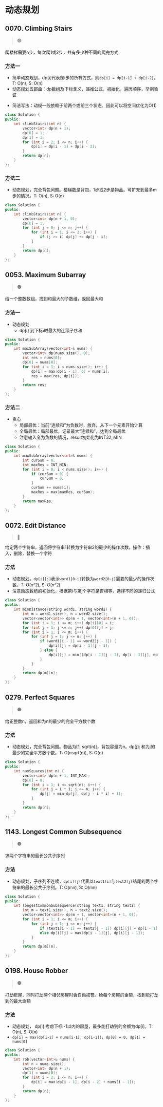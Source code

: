 # 动态规划

## 0070. Climbing Stairs

> :green_circle:

爬楼梯需要n步，每次爬1或2步，共有多少种不同的爬完方式

### 方法一

- 简单动态规划，dp[i]代表爬i步的所有方式，则`dp[i] = dp[i-1] + dp[i-2]`。T: O(n), S: O(n)
- 动态规划五部曲：dp数组及下标含义，递推公式，初始化，遍历顺序，举例验证
* 简洁写法：动规一般依赖于前两个或前三个状态，因此可以将空间优化为O(1)

```cpp
class Solution {
public:
    int climbStairs(int n) {
        vector<int> dp(n + 1);
        dp[0] = 1;
        dp[1] = 1;
        for (int i = 2; i <= n; i++) {
            dp[i] = dp[i - 1] + dp[i - 2];
        }
        return dp[n];
    }
};
```

### 方法二

- 动态规划，完全背包问题。楼梯数是背包，1步或2步是物品。可扩充到最多m步的情况。T: O(n), S: O(n)

```cpp
class Solution {
public:
    int climbStairs(int n) {
        vector<int> dp(n + 1, 0);
        dp[0] = 1;
        for (int j = 0; j <= n; j++) {
            for (int i = 1; i <= 2; i++) {
                if (j >= i) dp[j] += dp[j - i];
            }
        }
        return dp[n];
    }
};
```

## 0053. Maximum Subarray

> :orange_circle:

给一个整数数组，找到和最大的子数组，返回最大和

### 方法一

* 动态规划
  * dp[i] 到下标i时最大的连续子序和

```cpp
class Solution {
public:
    int maxSubArray(vector<int>& nums) {
        vector<int> dp(nums.size(), 0);
        int res = nums[0];
        dp[0] = nums[0];
        for (int i = 1; i < nums.size(); i++) {
            dp[i] = max(dp[i - 1], 0) + nums[i];
            res = max(res, dp[i]);
        }
        return res;
    }
};
```

### 方法二

* 贪心
  * 局部最优：当前“连续和”为负数时，放弃，从下一个元素开始计算
  * 全局最优：局部最优，记录最大“连续和”，达到全局最优
  * 注意输入全为负数的情况，result初始化为INT32_MIN

```cpp
class Solution {
public:
    int maxSubArray(vector<int>& nums) {
        int curSum = 0;
        int maxRes = INT_MIN;
        for (int i = 0; i < nums.size(); i++) {
            if (curSum < 0) {
                curSum = 0;
            }
            curSum += nums[i];
            maxRes = max(maxRes, curSum);
        }
        return maxRes;
    }
};
```

## 0072. Edit Distance

> :red_circle:

给定两个字符串，返回将字符串1转换为字符串2的最少的操作次数。操作：插入，删除，替换一个字符

### 方法

- 动态规划。`dp[i][j]`表示`word1[0~i]`转换为`word2[0~j]`需要的最少的操作次数。T: O(n^2), S: O(n^2)
- 注意动态数组的初始化，根据第i与第j个字符是否相等，选择不同的递归公式

```cpp
class Solution {
public:
    int minDistance(string word1, string word2) {
        int m = word1.size(), n = word2.size();
        vector<vector<int>> dp(m + 1, vector<int>(n + 1, 0));
        for (int i = 1; i <= m; i++) dp[i][0] = i;
        for (int j = 1; j <= n; j++) dp[0][j] = j;
        for (int i = 1; i <= m; i++) {
            for (int j = 1; j <= n; j++) {
                if (word1[i - 1] == word2[j - 1]) {
                    dp[i][j] = dp[i - 1][j - 1];
                } else {
                    dp[i][j] = min({dp[i - 1][j - 1], dp[i - 1][j], dp[i][j - 1]}) + 1;
                }
            }
        }
        return dp[m][n];
    }
};
```

## 0279. Perfect Squares

> :orange_circle:

给正整数n，返回和为n的最少的完全平方数个数

### 方法

- 动态规划，完全背包问题。物品为[1, sqrt(n)]，背包容量为n。dp[j]: 和为j的最少的完全平方数个数。T: O(nsqrt(n)), S: O(n)

```cpp
class Solution {
public:
    int numSquares(int n) {
        vector<int> dp(n + 1, INT_MAX);
        dp[0] = 0;
        for (int i = 1; i <= sqrt(n); i++) {
            for (int j = i * i; j <= n; j++) {
                dp[j] = min(dp[j], dp[j - i * i] + 1);
            }
        }
        return dp[n];
    }
};
```

## 1143. Longest Common Subsequence

>  :orange_circle:

求两个字符串的最长公共子序列

### 方法

- 动态规划，子序列不连续，`dp[i][j]`代表以`text1[i]`与`text2[j]`结尾的两个字符串的最长公共子序列。T: O(mn), S: O(mn)

```cpp
class Solution {
public:
    int longestCommonSubsequence(string text1, string text2) {
        int m = text1.size(), n = text2.size();
        vector<vector<int>> dp(m + 1, vector<int>(n + 1, 0));
        for (int i = 1; i <= m; i++) {
            for (int j = 1; j <= n; j++) {
                if (text1[i - 1] == text2[j - 1]) dp[i][j] = dp[i - 1][j - 1] + 1;
                else dp[i][j] = max(dp[i - 1][j], dp[i][j - 1]);
            }
        }
        return dp[m][n];
    }
};
```

## 0198. House Robber

> :orange_circle:

打劫房屋，同时打劫两个相邻房屋时会自动报警。给每个房屋的金额，找到能打劫到的最大金额

### 方法

- 动态规划， dp[i] 考虑下标i-1以内的房屋，最多能打劫到的金额为dp[i]。T: O(n), S: O(n)
- `dp[i] = max(dp[i-2] + nums[i-1], dp[i-1]); dp[0] = 0, dp[1] = nums[0]`

```cpp
class Solution {
public:
    int rob(vector<int>& nums) {
        int n = nums.size();
        vector<int> dp(n + 1);
        dp[1] = nums[0];
        for (int i = 2; i <= n; i++) {
            dp[i] = max(dp[i - 1], dp[i - 2] + nums[i - 1]);
        }
        return dp[n];
    }
};
```

